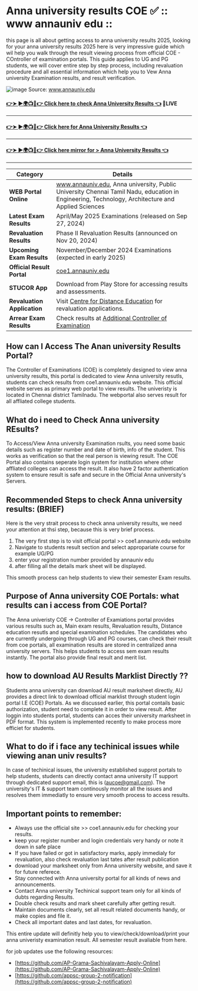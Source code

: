 # Anna university results COE ✅ :: www annauniv edu :: 

this page is all about getting access to anna university results 2025, looking for your anna university results 2025 here is very impressive guide which wil help you walk through the result viewing process from official COE - COntroller of examination portals. This guide applies to UG and PG students, we will cover entire step by step process, including revaluation procedure and all essential information which help you to Vew Anna university Examination results, and result verification. 

![image](https://github.com/user-attachments/assets/2927c7a7-6e22-4df8-a32c-0be4bae04d6a)
Source: www.annauniv.edu

####   [👉➤ ►🌍📺📱👉  Click here to check Anna University Results 👈](https://www.google.com/url?q=https%3A%2F%2Fwww.dynews.net%2F2025%2F02%2FAnna-University-Results.html&sa=D&sntz=1&usg=AOvVaw2pio8GcK7kM3sx8ZdtPVx_) 🛑LIVE
----
####   [👉➤ ►🌍📺📱👉  Click here for Anna University Results 👈](https://aucoe.annauniv.edu/regular_result_nd2020/)
----
####  [👉➤ ►🌍📺📱👉  Click here mirror for > Anna University Results 👈](https://coe1.annauniv.edu/result)
----

| **Category**                    | **Details**                                                                                       |
|----------------------------------|---------------------------------------------------------------------------------------------------|
| **WEB Portal Online**          | www.annauniv.edu, Anna university,  Public University Chennai Tamil Nadu, education in Engineering, Technology, Architecture and Applied Sciences |
| **Latest Exam Results**         | April/May 2025 Examinations (released on Sep 27, 2024)                                           |
| **Revaluation Results**         | Phase II Revaluation Results (announced on Nov 20, 2024)                                          |
| **Upcoming Exam Results**       | November/December 2024 Examinations (expected in early 2025)                                      |
| **Official Result Portal**      | [coe1.annauniv.edu](https://coe1.annauniv.edu/)                                                   |
| **STUCOR App**                  | Download from Play Store for accessing results and assessments.                                  |
| **Revaluation Application**     | Visit [Centre for Distance Education](https://cde.annauniv.edu/) for revaluation applications.    |
| **Arrear Exam Results**         | Check results at [Additional Controller of Examination](https://acoe.annauniv.edu/Home/arr_result) |



## How can I Access The Anan university Results Portal? 
The Controller of Examinations (COE) is completely designed to view anna university results, this portal is dedicated to view Anna university resutls, students can check results from coe1.annauniv.edu website. This official website serves as primary web portal to view results. The univeristy is located in Chennai district Tamilnadu. The webportal also serves result for all affliated college students.

## What do i need to Check Anna university REsults?

To Access/View Anna university Examination rsults, you need some basic details such as register number and date of birth, info of the student. This works as verification so that the real person is viewing result. The COE Portal also contains seperate login system for institution where other affliated colleges can access the result. It also have 2 factor authentication system to ensure result is safe and secure in the Official Anna university's Servers.

## Recommended Steps to check Anna university results: (BRIEF)

Here is the very strait process to check anna university results, we need your attention at thsi step, because this is very brief process. 

1. The very first step is to visit official portal >> coe1.annauniv.edu website
2. Navigate to students result section and select appropariate course for example UG/PG
3. enter your registration number provided by annauniv edu
4. after filling all the details mark sheet will be displayed.

This smooth process can help students to view their semester Exam results.

## Purpose of Anna university COE Portals: what results can i access from COE Portal?

The Anna univeristy COE -> Controller of Examiations portal provides various results such as, Main exam results, Revaluation results, Distance education resutls and special examination schedules. The candidates who are currently undergoing through UG and PG courses, can check their result from coe portals, all examination results are stored in centralized anna university servers. This helps students to access sem exam results instantly. The portal also provide final result and merit list. 

## how to download AU Results Marklist Directly ??

Students anna university can download AU result marksheet directly, AU provides a direct link to download official marklist through student login portal I.E (COE) Portals. As we discussed earlier, this portal contails basic authorization, student need to complete it in order to view result. After loggin into students portal, students can acces their university marksheet in PDF format. This system is implemented recently to make process more efficiet for students. 

## What to do if i face any techinical issues while viewing anan univ results?

In case of techinical issues, the university established supprot portals to help students, students can directly contact anna university IT support through dedicated support email, this is (aucoe@gmail.com). The university's IT & support team continously monitor all the issues and resolves them immediatly to ensure very smooth process to access results.

## Important points to remember:

- Always use the official site >> coe1.annauniv.edu for checking your results.
- keep your register number and login credentials very handy or note it down in safe place
- If you have failed or got in satisfactory marks, apply immedialy for revaluation, also check revaluation last tates after result publication
- download your marksheet only from Anna university website, and save it for future referece.
- Stay connected with Anna university portal for all kinds of news and announcements.
- Contact Anna university Techinical support team only for all kinds of dubts regarding Results.
- Double check results and mark sheet carefully after getting result.
- Maintain documents clearly, set all result related documents handy, or make copies and file it.
- Check all important dates and last dates, for revaluation.

This entire update will definitly help you to view/check/download/print your anna univeristy examination result. All semester result avaliable from here. 

for job updates use the following resources: 
* [https://github.com/AP-Grama-Sachivalayam-Apply-Online](https://github.com/AP-Grama-Sachivalayam-Apply-Online)
* [https://github.com/appsc-group-2-notification](https://github.com/appsc-group-2-notification)

